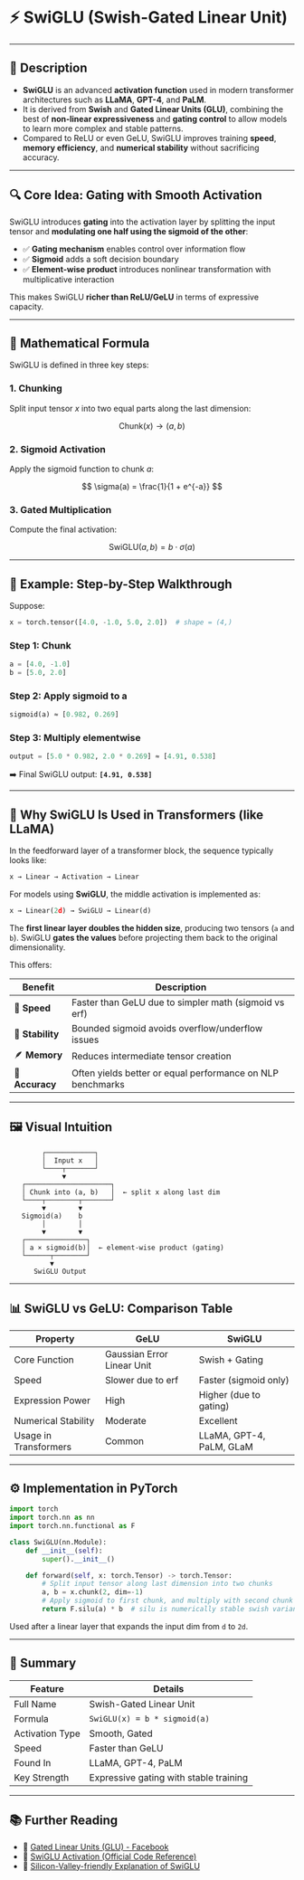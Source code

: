 # ⚡ SwiGLU (Swish-Gated Linear Unit)

---

## 📖 Description

* **SwiGLU** is an advanced **activation function** used in modern transformer architectures such as **LLaMA**, **GPT-4**, and **PaLM**.
* It is derived from **Swish** and **Gated Linear Units (GLU)**, combining the best of **non-linear expressiveness** and **gating control** to allow models to learn more complex and stable patterns.
* Compared to ReLU or even GeLU, SwiGLU improves training **speed**, **memory efficiency**, and **numerical stability** without sacrificing accuracy.

---

## 🔍 Core Idea: Gating with Smooth Activation

SwiGLU introduces **gating** into the activation layer by splitting the input tensor and **modulating one half using the sigmoid of the other**:

* ✅ **Gating mechanism** enables control over information flow
* ✅ **Sigmoid** adds a soft decision boundary
* ✅ **Element-wise product** introduces nonlinear transformation with multiplicative interaction

This makes SwiGLU **richer than ReLU/GeLU** in terms of expressive capacity.

---

## 🧮 Mathematical Formula

SwiGLU is defined in three key steps:

### 1. **Chunking**

Split input tensor $x$ into two equal parts along the last dimension:

$$
\text{Chunk}(x) \rightarrow (a, b)
$$

### 2. **Sigmoid Activation**

Apply the sigmoid function to chunk $a$:

$$
\sigma(a) = \frac{1}{1 + e^{-a}}
$$

### 3. **Gated Multiplication**

Compute the final activation:

$$
\text{SwiGLU}(a, b) = b \cdot \sigma(a)
$$

---

## 🔬 Example: Step-by-Step Walkthrough

Suppose:

```python
x = torch.tensor([4.0, -1.0, 5.0, 2.0])  # shape = (4,)
```

### Step 1: Chunk

```python
a = [4.0, -1.0]
b = [5.0, 2.0]
```

### Step 2: Apply sigmoid to a

```python
sigmoid(a) ≈ [0.982, 0.269]
```

### Step 3: Multiply elementwise

```python
output = [5.0 * 0.982, 2.0 * 0.269] ≈ [4.91, 0.538]
```

➡️ Final SwiGLU output: **`[4.91, 0.538]`**

---

## 🧠 Why SwiGLU Is Used in Transformers (like LLaMA)

In the feedforward layer of a transformer block, the sequence typically looks like:

```python
x → Linear → Activation → Linear
```

For models using **SwiGLU**, the middle activation is implemented as:

```python
x → Linear(2d) → SwiGLU → Linear(d)
```

The **first linear layer doubles the hidden size**, producing two tensors (`a` and `b`). SwiGLU **gates the values** before projecting them back to the original dimensionality.

This offers:

| Benefit          | Description                                                |
| ---------------- | ---------------------------------------------------------- |
| 🚀 **Speed**     | Faster than GeLU due to simpler math (sigmoid vs erf)      |
| 🧠 **Stability** | Bounded sigmoid avoids overflow/underflow issues           |
| 🪶 **Memory**    | Reduces intermediate tensor creation                       |
| 🎯 **Accuracy**  | Often yields better or equal performance on NLP benchmarks |

---

## 🖼 Visual Intuition

```
        ┌────────────┐
        │  Input x   │
        └────┬───────┘
             ▼
   ┌─────────────────────┐
   │ Chunk into (a, b)   │  ← split x along last dim
   └────┬────────┬───────┘
        ▼        ▼
   Sigmoid(a)    b
        │        │
        ▼        ▼
   ┌───────────────┐
   │ a × sigmoid(b)│  ← element-wise product (gating)
   └──────┬────────┘
          ▼
      SwiGLU Output
```

---

## 📊 SwiGLU vs GeLU: Comparison Table

| Property              | GeLU                       | SwiGLU                   |
| --------------------- | -------------------------- | ------------------------ |
| Core Function         | Gaussian Error Linear Unit | Swish + Gating           |
| Speed                 | Slower due to erf          | Faster (sigmoid only)    |
| Expression Power      | High                       | Higher (due to gating)   |
| Numerical Stability   | Moderate                   | Excellent                |
| Usage in Transformers | Common                     | LLaMA, GPT-4, PaLM, GLaM |

---

## ⚙️ Implementation in PyTorch

```python
import torch
import torch.nn as nn
import torch.nn.functional as F

class SwiGLU(nn.Module):
    def __init__(self):
        super().__init__()

    def forward(self, x: torch.Tensor) -> torch.Tensor:
        # Split input tensor along last dimension into two chunks
        a, b = x.chunk(2, dim=-1)
        # Apply sigmoid to first chunk, and multiply with second chunk
        return F.silu(a) * b  # silu is numerically stable swish variant
```

Used after a linear layer that expands the input dim from `d` to `2d`.

---

## 🧩 Summary

| Feature         | Details                                |
| --------------- | -------------------------------------- |
| Full Name       | Swish-Gated Linear Unit                |
| Formula         | `SwiGLU(x) = b * sigmoid(a)`           |
| Activation Type | Smooth, Gated                          |
| Speed           | Faster than GeLU                       |
| Found In        | LLaMA, GPT-4, PaLM                     |
| Key Strength    | Expressive gating with stable training |

---

## 📚 Further Reading

* 🔬 [Gated Linear Units (GLU) - Facebook](https://arxiv.org/abs/1612.08083)
* 🧠 [SwiGLU Activation (Official Code Reference)](https://github.com/facebookresearch/llama)
* 📝 [Silicon-Valley-friendly Explanation of SwiGLU](https://sebastianraschka.com/blog/2023/swiglu-explained.html)